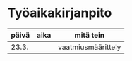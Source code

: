 # Työaikakirjanpito

päivä | aika | mitä tein
------|------|-----------
23.3. |  | vaatmiusmäärittely
